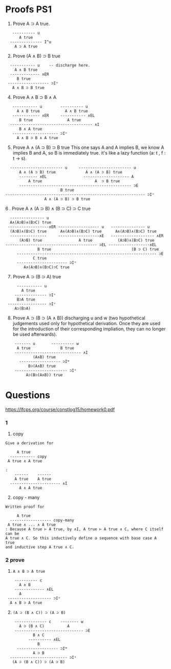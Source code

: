 # Proofs PS1

1. Prove A ⊃ A true.
```
   ---------- u
      A true
  -------------- I^u
    A ⊃ A true
```


2. Prove (A ∧ B) ⊃ B true
```
  ----------- u    -- discharge here.
    A ∧ B true
  ------------- ∧ER
     B true
 ------------------ ⊃Iᵘ
   A ∧ B ⊃ B true
```


4. Prove A ∧ B ⊃ B ∧ A
```
   ----------- u        ---------- u
     A ∧ B true           A ∧ B true
   ------------ ∧ER     ----------- ∧EL
      B true               A true
  ------------------------------------ ∧I
      B ∧ A true
   -------------------- ⊃Iᵘ
     A ∧ B ⊃ B ∧ A true
```

5. Prove A ∧ (A ⊃ B) ⊃ B true
 This one says A and A implies B, we know A implies B and A, so B is immediately true.
 it's like a lazy function (a: t , f : t -> s).
```
  ----------------------- u     ----------------------- u
      A ∧ (A ⊃ B) true             A ∧ (A ⊃ B) true
      -------- ∧EL                -------------------- A
          A true                       A  ⊃ B true
      ------------------------------------------------- ⊃E
                        B true
------------------------------------------------------------- ⊃Iᵘ
                 A ∧ (A ⊃ B) ⊃ B true
```

6 . Prove A ∧ (A ⊃ B) ∧ (B ⊃ C) ⊃ C true

```
  --------------- u
  A∧(A⊃B)∧(B⊃C) true
 ------------------∧ER ------------------ u   --------------- u
  (A⊃B)∧(B⊃C) true      A∧(A⊃B)∧(B⊃C) true      A∧(A⊃B)∧(B⊃C) true
  ----------------     ------------------∧E   ------------------- ∧ER
      (A⊃B) true                A true           (A⊃B)∧(B⊃C) true
---------------------------------------- ⊃EL ------------------∧EL
              B true                                   (B ⊃ C) true
     ------------------------------------------------------------- ⊃E
            C true
     ---------------------- ⊃Iᵘ
        A∧(A⊃B)∧(B⊃C)⊃C true
```

7. Prove A ⊃ (B ⊃ A) true
```
     ----------- u
       A true
    -------------- ⊃Iᵛ
     B⊃A true
 ----------------- ⊃Iᵘ
    A⊃(B⊃A)
```


8. Prove A ⊃ (B ⊃ (A ∧ B))
discharging u and w (two hypothetical judgements used only for hypothetical derivation. Once they are used for the introduction of their corresponding impliation, they can no longer be used afterwards).
```
    ------- u       ---------- w
     A true             B true
    ----------------------------- ∧I
            (A∧B) true
      ------------------ ⊃Iʷ
          B⊃(A∧B) true
    ----------------------- ⊃Iᵘ
         A⊃(B⊃(A∧B)) true
```


# Questions
https://lfcps.org/course/constlog15/homework0.pdf

### 1
1. copy
```
Give a derivation for

     A true
  ----------- copy
 A true ∧ A true

:
    ------    ------
    A true    A true
  ---------------------- ∧I
      A ∧ A true
```

2. copy - many
```
Written proof for

     A true
  ------------------ copy-many
 A true ∧ ... ∧ A true
: Because A true ⊢ A true, by ∧I, A true ⊢ A true ∧ C, where C itself can be
A true ∧ C. So this inductively define a sequence with base case A true
and inductive step A true ∧ C.
```

### 2 prove

1. `A ∧ B ⊃ A true`
```
    ---------- c
      A ∧ B
    ------------- ∧EL
      A
 ------------------- ⊃Iᵘ
  A ∧ B ⊃ A true
```


2. `(A ⊃ (B ∧ C)) ⊃ (A ⊃ B)`
```
    -------------- c    -------- w
      A ⊃ (B ∧ C)          A
    ------------------------------ ⊃E
            B ∧ C
          ---------- ∧EL
              B
     ------------------ ⊃Iʷ
            A ⊃ B
  ------------------------- ⊃Iᵘ
   (A ⊃ (B ∧ C)) ⊃ (A ⊃ B)
```
